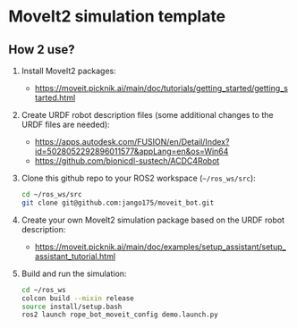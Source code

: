 # MoveIt2 simulation template

## How 2 use?
1. Install MoveIt2 packages:
    * https://moveit.picknik.ai/main/doc/tutorials/getting_started/getting_started.html

2. Create URDF robot description files (some additional changes to the URDF files are needed):
    * https://apps.autodesk.com/FUSION/en/Detail/Index?id=5028052292896011577&appLang=en&os=Win64
    * https://github.com/bionicdl-sustech/ACDC4Robot

3. Clone this github repo to your ROS2 workspace (`~/ros_ws/src`):
    ```bash
    cd ~/ros_ws/src
    git clone git@github.com:jango175/moveit_bot.git
    ```

3. Create your own MoveIt2 simulation package based on the URDF robot description:
    * https://moveit.picknik.ai/main/doc/examples/setup_assistant/setup_assistant_tutorial.html

4. Build and run the simulation:
    ```bash
    cd ~/ros_ws
    colcon build --mixin release
    source install/setup.bash
    ros2 launch rope_bot_moveit_config demo.launch.py
    ```